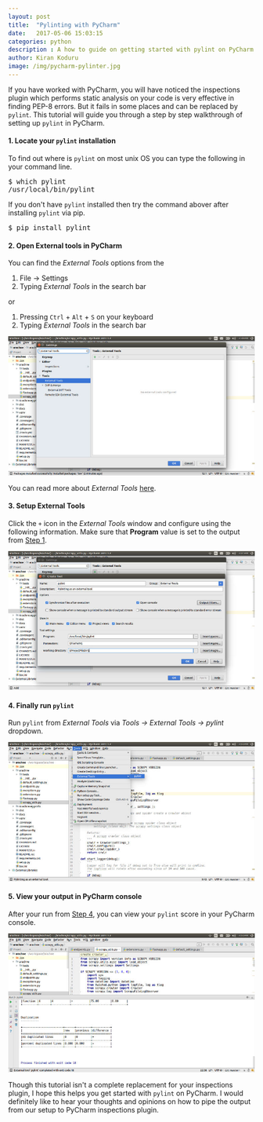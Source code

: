 ```yaml
---
layout: post
title:  "Pylinting with PyCharm"
date:   2017-05-06 15:03:15
categories: python
description : A how to guide on getting started with pylint on PyCharm 
author: Kiran Koduru
image: /img/pycharm-pylinter.jpg
---
```


If you have worked with PyCharm, you will have noticed the inspections plugin which performs static analysis on your code is very effective in finding PEP-8 errors. But it fails in some places and can be replaced by `pylint`. This tutorial will guide you through a step by step walkthrough of setting up `pylint` in PyCharm.


#### 1. Locate your `pylint` installation

To find out where is `pylint` on most unix OS you can type the following in your command line.

<pre>
$ which pylint
/usr/local/bin/pylint
</pre> 

If you don't have `pylint` installed then try the command abover after installing `pylint` via pip.

<pre>
$ pip install pylint
</pre>

#### 2. Open External tools in PyCharm

You can find the *External Tools* options from the 

1. File -> Settings
2. Typing *External Tools* in the search bar

or

1. Pressing `Ctrl` + `Alt` + `S` on your keyboard
2. Typing *External Tools* in the search bar  

![Step image 2](/img/pycharm/1.jpg)

You can read more about *External Tools* [here](https://www.jetbrains.com/help/pycharm/2017.1/external-tools.html).


#### 3. Setup External Tools

Click the `+` icon in the *External Tools* window and configure using the following information. Make sure that <b>Program</b> value is set to the output from [Step 1](#1-locate-your-pylint-installation).

![Step 3 image](/img/pycharm/2.jpg)

#### 4. Finally run `pylint`

Run `pylint` from *External Tools*  via *Tools -> External Tools -> pylint* dropdown.

![Step 4 image](/img/pycharm/3.jpg)

#### 5. View your output in PyCharm console

After your run from [Step 4](#4-finally-run-pylint), you can view your `pylint` score in your PyCharm console.

![Step 5 image](/img/pycharm/4.jpg)

Though this tutorial isn't a complete replacement for your inspections plugin, I hope this helps you get started with `pylint` on PyCharm. I would definitely like to hear your thoughts and opinions on how to pipe the output from our setup to PyCharm inspections plugin. 